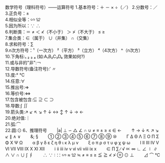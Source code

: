 数学符号（理科符号）——运算符号  1.基本符号：＋ － × ÷（／）
2.分数号：／  
3.正负号：±  
4.相似全等：∽ ≌  
5.因为所以：∵ ∴  
6.判断类：＝ ≠ ＜ ≮（不小于） ＞ ≯（不大于） ≤ ≥  
7.集合类：∈（属于） ∪（并集） ∩（交集）  
8.求和符号：∑  
9.n次方符号：¹（一次方） ²（平方） ³（立方） ⁴（4次方） ⁿ（n次方）  
10.下角标:₁ ₂ ₃ ₄  (如:A₁B₂C₃D₄ 效果如何?)  
11.或与非的"非":￢  
12.导数符号(备注符号):′ 〃  
13.度:° ℃  
14.任意:∀  
15.推出号:⇒  
16.等价号:⇔  
17.包含被包含:⊆ ⊇ ⊂ ⊃  
18.导数:∫ ∬  
19.箭头类:↗ ↙ ↖ ↘ ↑ ↓ ↔ ↕ ↑ ↓ → ←  
20.绝对值:｜  
21.弧:⌒  
22.圆:⊙
6、推理符号
　　|a| ⊥ ∽ △ ∠ ∩ ∪ ≠ ≡ ± ≥ ≤ ∈ ←
　　↑ → ↓ ↖ ↗ ↘ ↙ ∥ ∧ ∨
　　&; §
　　① ② ③ ④ ⑤ ⑥ ⑦ ⑧ ⑨ ⑩
　　Γ Δ Θ Λ Ξ Ο Π Σ Φ Χ Ψ Ω
　　α β γ δ ε ζ η θ ι κ λ μ ν
　　ξ ο π ρ σ τ υ φ χ ψ ω
　　Ⅰ Ⅱ Ⅲ Ⅳ Ⅴ Ⅵ Ⅶ Ⅷ Ⅸ Ⅹ Ⅺ Ⅻ
　　ⅰ ⅱ ⅲ ⅳ ⅴ ⅵ ⅶ ⅷ ⅸ ⅹ
　　∈ ∏ ∑ ∕ √ ∝ ∞ ∟ ∠ ∣ ∥ ∧ ∨ ∩ ∪ ∫ ∮
　　∴ ∵ ∶ ∷ ∽ ≈ ≌ ≒ ≠ ≡ ≤ ≥ ≦ ≧ ≮ ≯ ⊕ ⊙ ⊥
　　⊿ ⌒ ℃